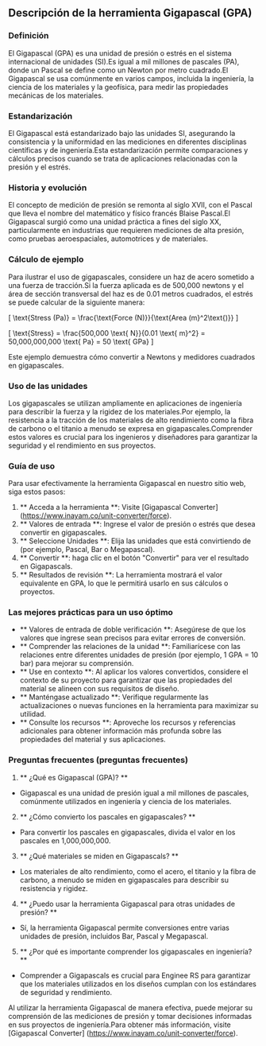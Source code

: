 ## Descripción de la herramienta Gigapascal (GPA)

### Definición
El Gigapascal (GPA) es una unidad de presión o estrés en el sistema internacional de unidades (SI).Es igual a mil millones de pascales (PA), donde un Pascal se define como un Newton por metro cuadrado.El Gigapascal se usa comúnmente en varios campos, incluida la ingeniería, la ciencia de los materiales y la geofísica, para medir las propiedades mecánicas de los materiales.

### Estandarización
El Gigapascal está estandarizado bajo las unidades SI, asegurando la consistencia y la uniformidad en las mediciones en diferentes disciplinas científicas y de ingeniería.Esta estandarización permite comparaciones y cálculos precisos cuando se trata de aplicaciones relacionadas con la presión y el estrés.

### Historia y evolución
El concepto de medición de presión se remonta al siglo XVII, con el Pascal que lleva el nombre del matemático y físico francés Blaise Pascal.El Gigapascal surgió como una unidad práctica a fines del siglo XX, particularmente en industrias que requieren mediciones de alta presión, como pruebas aeroespaciales, automotrices y de materiales.

### Cálculo de ejemplo
Para ilustrar el uso de gigapascales, considere un haz de acero sometido a una fuerza de tracción.Si la fuerza aplicada es de 500,000 newtons y el área de sección transversal del haz es de 0.01 metros cuadrados, el estrés se puede calcular de la siguiente manera:

\[ \text{Stress (Pa)} = \frac{\text{Force (N)}}{\text{Area (m}^2\text{)}} \]

\[ \text{Stress} = \frac{500,000 \text{ N}}{0.01 \text{ m}^2} = 50,000,000,000 \text{ Pa} = 50 \text{ GPa} \]

Este ejemplo demuestra cómo convertir a Newtons y medidores cuadrados en gigapascales.

### Uso de las unidades
Los gigapascales se utilizan ampliamente en aplicaciones de ingeniería para describir la fuerza y ​​la rigidez de los materiales.Por ejemplo, la resistencia a la tracción de los materiales de alto rendimiento como la fibra de carbono o el titanio a menudo se expresa en gigapascales.Comprender estos valores es crucial para los ingenieros y diseñadores para garantizar la seguridad y el rendimiento en sus proyectos.

### Guía de uso
Para usar efectivamente la herramienta Gigapascal en nuestro sitio web, siga estos pasos:

1. ** Acceda a la herramienta **: Visite [Gigapascal Converter] (https://www.inayam.co/unit-converter/force).
2. ** Valores de entrada **: Ingrese el valor de presión o estrés que desea convertir en gigapascales.
3. ** Seleccione Unidades **: Elija las unidades que está convirtiendo de (por ejemplo, Pascal, Bar o Megapascal).
4. ** Convertir **: haga clic en el botón "Convertir" para ver el resultado en Gigapascals.
5. ** Resultados de revisión **: La herramienta mostrará el valor equivalente en GPA, lo que le permitirá usarlo en sus cálculos o proyectos.

### Las mejores prácticas para un uso óptimo
- ** Valores de entrada de doble verificación **: Asegúrese de que los valores que ingrese sean precisos para evitar errores de conversión.
- ** Comprender las relaciones de la unidad **: Familiarícese con las relaciones entre diferentes unidades de presión (por ejemplo, 1 GPA = 10 bar) para mejorar su comprensión.
- ** Use en contexto **: Al aplicar los valores convertidos, considere el contexto de su proyecto para garantizar que las propiedades del material se alineen con sus requisitos de diseño.
- ** Manténgase actualizado **: Verifique regularmente las actualizaciones o nuevas funciones en la herramienta para maximizar su utilidad.
- ** Consulte los recursos **: Aproveche los recursos y referencias adicionales para obtener información más profunda sobre las propiedades del material y sus aplicaciones.

### Preguntas frecuentes (preguntas frecuentes)

1. ** ¿Qué es Gigapascal (GPA)? **
- Gigapascal es una unidad de presión igual a mil millones de pascales, comúnmente utilizados en ingeniería y ciencia de los materiales.

2. ** ¿Cómo convierto los pascales en gigapascales? **
- Para convertir los pascales en gigapascales, divida el valor en los pascales en 1,000,000,000.

3. ** ¿Qué materiales se miden en Gigapascals? **
- Los materiales de alto rendimiento, como el acero, el titanio y la fibra de carbono, a menudo se miden en gigapascales para describir su resistencia y rigidez.

4. ** ¿Puedo usar la herramienta Gigapascal para otras unidades de presión? **
- Sí, la herramienta Gigapascal permite conversiones entre varias unidades de presión, incluidos Bar, Pascal y Megapascal.

5. ** ¿Por qué es importante comprender los gigapascales en ingeniería? **
- Comprender a Gigapascals es crucial para Enginee RS para garantizar que los materiales utilizados en los diseños cumplan con los estándares de seguridad y rendimiento.

Al utilizar la herramienta Gigapascal de manera efectiva, puede mejorar su comprensión de las mediciones de presión y tomar decisiones informadas en sus proyectos de ingeniería.Para obtener más información, visite [Gigapascal Converter] (https://www.inayam.co/unit-converter/force).